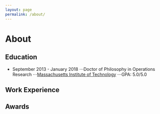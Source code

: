 ```yaml
---
layout: page
permalink: /about/
---
```


# About

## Education

* September 2013 - January 2018
⋅⋅⋅Doctor of Philosophy in Operations Research
⋅⋅⋅[Massachusetts Institute of Technology](http://www.mit.edu/~orc/)
⋅⋅⋅GPA: 5.0/5.0

## Work Experience

## Awards